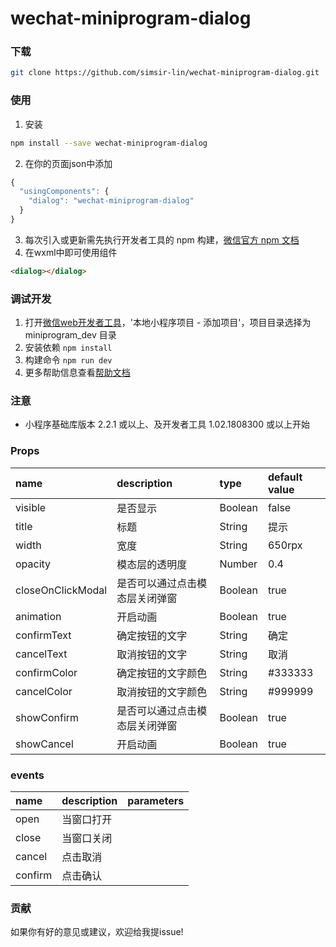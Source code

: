 # wechat-miniprogram-dialog

### 下载
``` bash
git clone https://github.com/simsir-lin/wechat-miniprogram-dialog.git
```

### 使用
1. 安装
```bash
npm install --save wechat-miniprogram-dialog
```
2. 在你的页面json中添加
``` javascript
{
  "usingComponents": {
    "dialog": "wechat-miniprogram-dialog"
  }
}
```
3. 每次引入或更新需先执行开发者工具的 npm 构建，[微信官方 npm 文档](https://developers.weixin.qq.com/miniprogram/dev/devtools/npm.html)
4. 在wxml中即可使用组件
``` html
<dialog></dialog>
```

### 调试开发
1. 打开[微信web开发者工具](https://mp.weixin.qq.com/debug/wxadoc/dev/devtools/download.html)，'本地小程序项目 - 添加项目'，项目目录选择为 miniprogram_dev 目录
2. 安装依赖 `npm install`
3. 构建命令 `npm run dev`
4. 更多帮助信息查看[帮助文档](https://github.com/wechat-miniprogram/miniprogram-custom-component)

### 注意
* 小程序基础库版本 2.2.1 或以上、及开发者工具 1.02.1808300 或以上开始

### Props

| name     | description              | type     | default value |
| :---------------- | :----------------------- | :------  | :------------ |
| visible            |  是否显示                | Boolean    | false        |
| title             | 标题                 | String    | 提示          |
| width             | 宽度                 | String    | 650rpx          |
| opacity             | 模态层的透明度                 | Number    | 0.4       |
| closeOnClickModal    | 是否可以通过点击模态层关闭弹窗     | Boolean    | true       |
| animation    | 开启动画     | Boolean    | true       |
| confirmText             | 确定按钮的文字                | String    | 确定          |
| cancelText             | 取消按钮的文字                 | String    | 取消          |
| confirmColor             | 确定按钮的文字颜色               | String    | #333333          |
| cancelColor            | 取消按钮的文字颜色                 | String    | #999999          |
| showConfirm    | 是否可以通过点击模态层关闭弹窗     | Boolean    | true       |
| showCancel    | 开启动画     | Boolean    | true       |

### events

| name     | description              | parameters     |
| :---------------- | :----------------------- | :------  |
| open            | 当窗口打开                 |     |
| close            | 当窗口关闭                 |     |
| cancel            | 点击取消                 |     |
| confirm            | 点击确认                 |     |

### 贡献
如果你有好的意见或建议，欢迎给我提issue!
